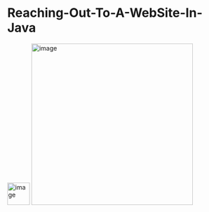 # Reaching-Out-To-A-WebSite-In-Java
<img width="51" alt="image" src="https://github.com/berenpolat/Reaching-Out-To-A-WebSite-In-Java/assets/118939273/08dabe31-9407-4bee-929f-e331470924a8">
<img width="368" alt="image" src="https://github.com/berenpolat/Reaching-Out-To-A-WebSite-In-Java/assets/118939273/e3c88ecf-acc7-4205-ae2f-156c121f59a9">
